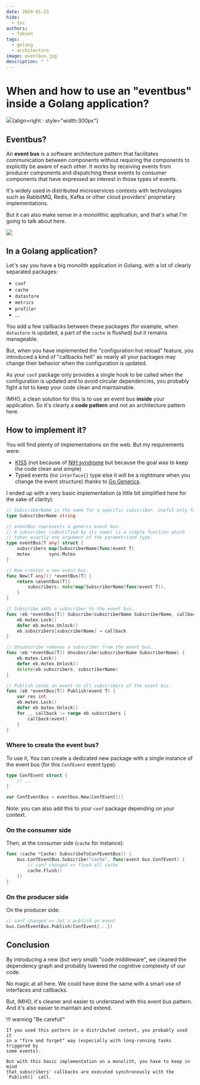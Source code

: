 ```yaml
---
date: 2024-01-22
hide:
  - toc
authors:
  - fabien
tags:
  - golang
  - architecture
image: eventbus.jpg
description: " " 
---
```


# When and how to use an "eventbus" inside a Golang application?

![](eventbus.jpg){align=right : style="width:300px"}

## Eventbus?

An **event bus** is a software architecture pattern that facilitates communication between components without requiring the components to explicitly be aware of each other.
It works by receiving events from producer components and dispatching these events to consumer components that have expressed an interest in those types of events.

It's widely used in distributed microservices contexts with technologies such as RabbitMQ, Redis, Kafka or other cloud providers' proprietary implementations.

But it can also make sense in a monolithic application, and that's what I'm going to talk about here.

<!-- more -->

![](eventbus.png)

## In a Golang application?

Let's say you have a big monolith application in Golang, with a lot of clearly separated packages:

- `conf`
- `cache`
- `datastore`
- `metrics`
- `profiler`
- ...

You add a few callbacks between these packages (for example, when `datastore` is updated, a part of the `cache` is flushed) but it remains manageable.

But, when you have implemented the "configuration hot reload" feature, you introduced a kind of "callbacks hell" as nearly all your packages may change their behavior when the configuration is updated.

As your `conf` package only provides a single hook to be called when the configuration is updated and to avoid circular dependencies, you probably fight a lot to keep your code clean and maintainable.

IMHO, a clean solution for this is to use an event bus **inside** your application. So it's clearly a **code pattern** and not an architecture pattern here.

## How to implement it?

You will find plenty of implementations on the web. But my requirements were:

- [KISS](https://en.wikipedia.org/wiki/KISS_principle) (not because of [NIH syndrome](https://en.wikipedia.org/wiki/Not_invented_here) but because the goal was to keep the code clean and simple)
- Typed events (no `interface{}` type else it will be a nightmare when you change the event structure) thanks to [Go Generics](https://go.dev/doc/tutorial/generics).

I ended up with a very basic implementation (a little bit simplified here for the sake of clarity):

```go
// SubscriberName is the name for a specific subscriber. Useful only for unsubscribing.
type SubscriberName string

// eventBus represents a generic event bus.
// A subscriber (identified by its name) is a simple function which
// takes exactly one argument of the parametrized type.
type eventBus[T any] struct {
	subscribers map[SubscriberName]func(event T)
	mutex       sync.Mutex
}

// New creates a new event bus.
func New[T any]() *eventBus[T] {
	return &eventBus[T]{
		subscribers: make(map[SubscriberName]func(event T)),
	}
}

// Subscribe adds a subscriber to the event bus.
func (eb *eventBus[T]) Subscribe(subscriberName SubscriberName, callback func(event T)) {
	eb.mutex.Lock()
	defer eb.mutex.Unlock()
	eb.subscribers[subscriberName] = callback
}

// Unsubscribe removes a subscriber from the event bus.
func (eb *eventBus[T]) Unsubscribe(subscriberName SubscriberName) {
	eb.mutex.Lock()
	defer eb.mutex.Unlock()
	delete(eb.subscribers, subscriberName)
}

// Publish sends an event to all subscribers of the event bus.
func (eb *eventBus[T]) Publish(event T) {
	var res int
	eb.mutex.Lock()
	defer eb.mutex.Unlock()
	for _, callback := range eb.subscribers {
		callback(event)
	}
}
```

### Where to create the event bus?

To use it, You can create a dedicated new package with a single instance of the event bus (for this `ConfEvent` event type):

```go
type ConfEvent struct {
    // ...
}

var ConfEventBus = eventbus.New[ConfEvent]()
```

Note: you can also add this to your `conf` package depending on your context.

### On the consumer side

Then, at the consumer side (`cache` for instance):

```go
func (cache *Cache) SubscribeToConfEventBus() {
    bus.ConfEventBus.Subscribe("cache", func(event bus.ConfEvent) {
        // conf changed => flush all cache
        cache.Flush()
    })
}
```

### On the producer side

On the producer side:

```go
// conf changed => let's publish an event
bus.ConfEventBus.Publish(ConfEvent{...})
```

## Conclusion

By introducing a new (but very small) "code middleware", we cleaned the dependency graph and probably lowered the cognitive complexity of our code.

No magic at all here. We could have done the same with a smart use of interfaces and callbacks.

But, IMHO, it's cleaner and easier to understand with this event bus pattern. And it's also easier to maintain and extend.

!!! warning "Be careful!"

	If you used this pattern in a distributed context, you probably used it
	in a "fire and forget" way (especially with long-running tasks triggered by
	some events).
	
	But with this basic implementation on a monolith, you have to keep in mind
	that subscribers' callbacks are executed synchronously with the `Publish()` call.